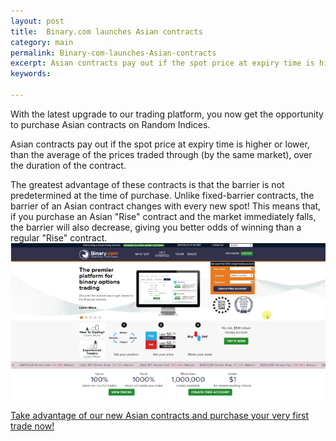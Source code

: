 ```yaml
---
layout: post
title:  Binary.com launches Asian contracts
category: main
permalink: Binary-com-launches-Asian-contracts
excerpt: Asian contracts pay out if the spot price at expiry time is higher or lower, than the average of the prices traded through (by the same market), over the duration of the contract.
keywords: 

---
```


With the latest upgrade to our trading platform, you now get the opportunity to purchase Asian contracts on Random Indices. 

Asian contracts pay out if the spot price at expiry time is higher or lower, than the average of the prices traded through (by the same market), over the duration of the contract. 

The greatest advantage of these contracts is that the barrier is not predetermined at the time of purchase. Unlike fixed-barrier contracts, the barrier of an Asian contract changes with every new spot!  This means that, if you purchase an Asian "Rise" contract and the market immediately falls, the barrier will also decrease, giving you better odds of winning than a regular "Rise" contract.
 ![image](/post_images/4075197_orig.gif)
 
[Take advantage of our new Asian contracts and purchase your very first trade now!](https://www.binary.com/c/trade.cgi?market=random&time=7t&form_name=asian&expiry_&amount_&H=%2B0&currency=USD&underlying_symbol=R_50&amount=100&date_&&l=EN/?utm_medium=social&utm_source=blog&utm_content=whatsnew)

